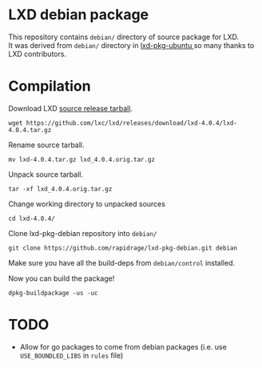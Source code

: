 LXD debian package
======

This repository contains `debian/` directory of source package for LXD.  
It was derived from `debian/` directory in [lxd-pkg-ubuntu ](https://github.com/lxc/lxd-pkg-ubuntu/) so many thanks to LXD contributors.

# Compilation

Download LXD [source release tarball](https://github.com/lxc/lxd/releases).

```
wget https://github.com/lxc/lxd/releases/download/lxd-4.0.4/lxd-4.0.4.tar.gz
```

Rename source tarball.

```
mv lxd-4.0.4.tar.gz lxd_4.0.4.orig.tar.gz
```

Unpack source tarball.

```
tar -xf lxd_4.0.4.orig.tar.gz
```

Change working directory to unpacked sources

```
cd lxd-4.0.4/
```

Clone lxd-pkg-debian repository into `debian/`

```
git clone https://github.com/rapidrage/lxd-pkg-debian.git debian
```

Make sure you have all the build-deps from `debian/control` installed.

Now you can build the package!

```
dpkg-buildpackage -us -uc
```

# TODO

* Allow for go packages to come from debian packages (i.e. use `USE_BOUNDLED_LIBS` in `rules` file)